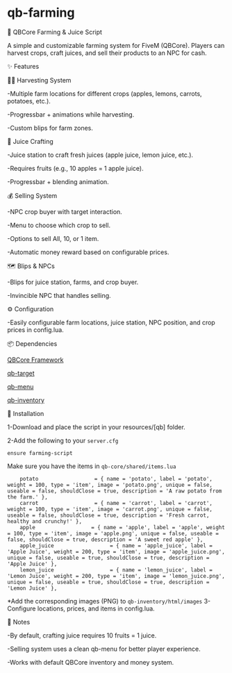 # qb-farming
🌾 QBCore Farming & Juice Script

A simple and customizable farming system for FiveM (QBCore).
Players can harvest crops, craft juices, and sell their products to an NPC for cash.

✨ Features

👨‍🌾 Harvesting System

-Multiple farm locations for different crops (apples, lemons, carrots, potatoes, etc.).

-Progressbar + animations while harvesting.

-Custom blips for farm zones.

🥤 Juice Crafting

-Juice station to craft fresh juices (apple juice, lemon juice, etc.).

-Requires fruits (e.g., 10 apples = 1 apple juice).

-Progressbar + blending animation.

💰 Selling System

-NPC crop buyer with target interaction.

-Menu to choose which crop to sell.

-Options to sell All, 10, or 1 item.

-Automatic money reward based on configurable prices.

🗺️ Blips & NPCs

-Blips for juice station, farms, and crop buyer.

-Invincible NPC that handles selling.

⚙️ Configuration

-Easily configurable farm locations, juice station, NPC position, and crop prices in config.lua.

📦 Dependencies

[QBCore Framework](https://github.com/qbcore-framework/qb-core.git)

[qb-target](https://github.com/qbcore-framework/qb-target.git)

[qb-menu](https://github.com/qbcore-framework/qb-menu.git)

[qb-inventory](https://github.com/qbcore-framework/qb-inventory.git)

🚀 Installation

1-Download and place the script in your resources/[qb] folder.

2-Add the following to your ```server.cfg```

```ensure qb-core
ensure farming-script
```
Make sure you have the items in ```qb-core/shared/items.lua```
```	lemon                  = { name = 'lemon', label = 'lemon', weight = 100, type = 'item', image = 'lemon.png', unique = false, useable = false, shouldClose = true, description = 'Fresh lemon, perfect for juice!' },
    potato                  = { name = 'potato', label = 'potato', weight = 100, type = 'item', image = 'potato.png', unique = false, useable = false, shouldClose = true, description = 'A raw potato from the farm.' },
	carrot                  = { name = 'carrot', label = 'carrot', weight = 100, type = 'item', image = 'carrot.png', unique = false, useable = false, shouldClose = true, description = 'Fresh carrot, healthy and crunchy!' },
    apple                  = { name = 'apple', label = 'apple', weight = 100, type = 'item', image = 'apple.png', unique = false, useable = false, shouldClose = true, description = 'A sweet red apple' },
	apple_juice                  = { name = 'apple_juice', label = 'Apple Juice', weight = 200, type = 'item', image = 'apple_juice.png', unique = false, useable = true, shouldClose = true, description = 'Apple Juice' },
    lemon_juice                  = { name = 'lemon_juice', label = 'Lemon Juice', weight = 200, type = 'item', image = 'lemon_juice.png', unique = false, useable = true, shouldClose = true, description = 'Lemon Juice' },
```
*Add the corresponding images (PNG) to ```qb-inventory/html/images```
3-Configure locations, prices, and items in config.lua.

📝 Notes

-By default, crafting juice requires 10 fruits = 1 juice.

-Selling system uses a clean qb-menu for better player experience.

-Works with default QBCore inventory and money system.

